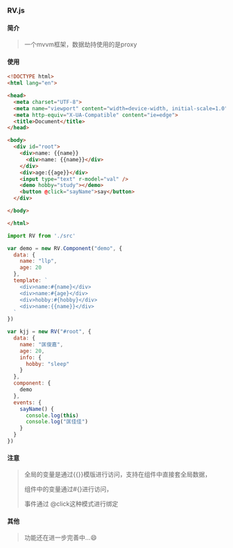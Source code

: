 ### RV.js 

#### 简介 ####

> 一个mvvm框架，数据劫持使用的是proxy

#### 使用

```html
<!DOCTYPE html>
<html lang="en">

<head>
  <meta charset="UTF-8">
  <meta name="viewport" content="width=device-width, initial-scale=1.0">
  <meta http-equiv="X-UA-Compatible" content="ie=edge">
  <title>Document</title>
</head>

<body>
  <div id="root">
    <div>name: {{name}}
      <div>name: {{name}}</div>
    </div>
    <div>age:{{age}}</div>
    <input type="text" r-model="val" />
    <demo hobby="study"></demo>
    <button @click="sayName">say</button>
  </div>

</body>

</html>
```

```javascript
import RV from './src'

var demo = new RV.Component("demo", {
  data: {
    name: "llp",
    age: 20
  },
  template: `
    <div>name:#{name}</div>
    <div>name:#{age}</div>
    <div>hobby:#{hobby}</div>
    <div>name:{{name}}</div>
  `
})

var kjj = new RV("#root", {
  data: {
    name: "匡俊嘉",
    age: 20,
    info: {
      hobby: "sleep"
    }
  },
  component: {
    demo
  },
  events: {
    sayName() {
      console.log(this)
      console.log("匡佳佳")
    }
  }
})
```

#### 注意 ####

> 全局的变量是通过{{}}模版进行访问，支持在组件中直接套全局数据，
>
> 组件中的变量通过#{}进行访问，
>
> 事件通过 @click这种模式进行绑定

#### 其他

> 功能还在进一步完善中...😄